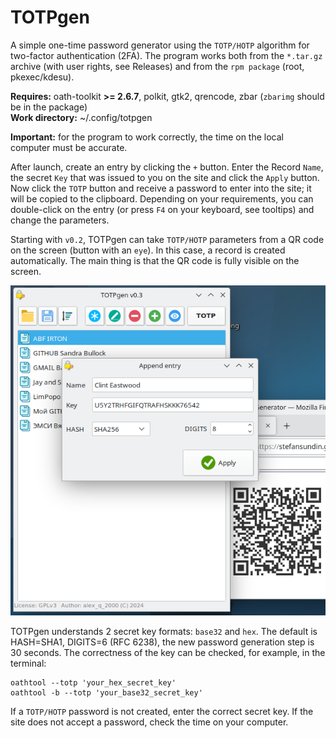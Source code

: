 # TOTPgen

A simple one-time password generator using the `TOTP/HOTP` algorithm for two-factor authentication (2FA). The program works both from the `*.tar.gz` archive (with user rights, see Releases) and from the `rpm package` (root, pkexec/kdesu).

**Requires:** oath-toolkit **>= 2.6.7**, polkit, gtk2, qrencode, zbar (`zbarimg` should be in the package)  
**Work directory:** ~/.config/totpgen

**Important:** for the program to work correctly, the time on the local computer must be accurate.

After launch, create an entry by clicking the `+` button. Enter the Record `Name`, the secret `Key` that was issued to you on the site and click the `Apply` button. Now click the `TOTP` button and receive a password to enter into the site; it will be copied to the clipboard. Depending on your requirements, you can double-click on the entry (or press `F4` on your keyboard, see tooltips) and change the parameters.  
  
Starting with `v0.2`, TOTPgen can take `TOTP/HOTP` parameters from a QR code on the screen (button with an `eye`). In this case, a record is created automatically. The main thing is that the QR code is fully visible on the screen.  

![](https://github.com/AKotov-dev/TOTPgen/blob/main/ScreenShot3.png)

TOTPgen understands 2 secret key formats: `base32` and `hex`. The default is HASH=SHA1, DIGITS=6 (RFC 6238), the new password generation step is 30 seconds. The correctness of the key can be checked, for example, in the terminal:
```
oathtool --totp 'your_hex_secret_key'
oathtool -b --totp 'your_base32_secret_key'
```
If a `TOTP/HOTP` password is not created, enter the correct secret key. If the site does not accept a password, check the time on your computer.


